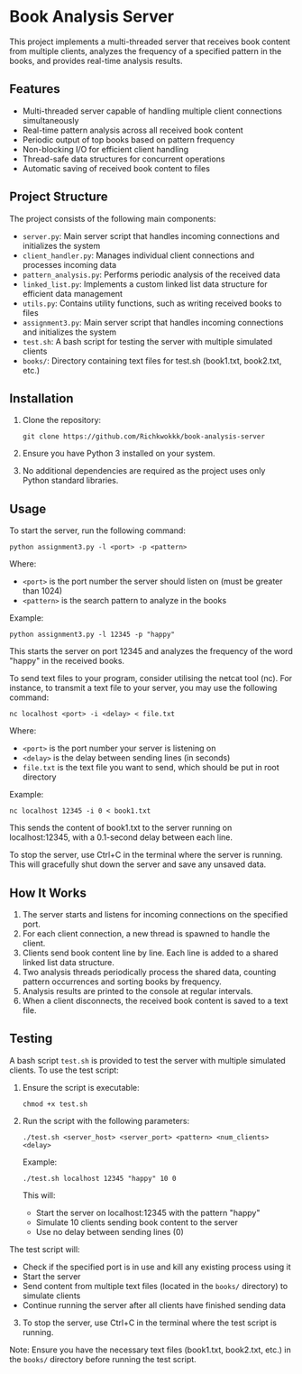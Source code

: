 # Book Analysis Server

This project implements a multi-threaded server that receives book content from multiple clients, analyzes the frequency of a specified pattern in the books, and provides real-time analysis results.

## Features

- Multi-threaded server capable of handling multiple client connections simultaneously
- Real-time pattern analysis across all received book content
- Periodic output of top books based on pattern frequency
- Non-blocking I/O for efficient client handling
- Thread-safe data structures for concurrent operations
- Automatic saving of received book content to files

## Project Structure

The project consists of the following main components:

- `server.py`: Main server script that handles incoming connections and initializes the system
- `client_handler.py`: Manages individual client connections and processes incoming data
- `pattern_analysis.py`: Performs periodic analysis of the received data
- `linked_list.py`: Implements a custom linked list data structure for efficient data management
- `utils.py`: Contains utility functions, such as writing received books to files
- `assignment3.py`: Main server script that handles incoming connections and initializes the system
- `test.sh`: A bash script for testing the server with multiple simulated clients
- `books/`: Directory containing text files for test.sh (book1.txt, book2.txt, etc.)

## Installation

1. Clone the repository:
   ```
   git clone https://github.com/Richkwokkk/book-analysis-server
   ```

2. Ensure you have Python 3 installed on your system.

3. No additional dependencies are required as the project uses only Python standard libraries.

## Usage

To start the server, run the following command:

```
python assignment3.py -l <port> -p <pattern>
```
Where:
- `<port>` is the port number the server should listen on (must be greater than 1024)
- `<pattern>` is the search pattern to analyze in the books

Example:
```
python assignment3.py -l 12345 -p "happy"
```
This starts the server on port 12345 and analyzes the frequency of the word "happy" in the received books.

To send text files to your program, consider utilising the netcat tool (nc). For instance, to transmit a text file to your server, you may use the following command:

```
nc localhost <port> -i <delay> < file.txt
```
Where:
- `<port>` is the port number your server is listening on
- `<delay>` is the delay between sending lines (in seconds)
- `file.txt` is the text file you want to send, which should be put in root directory

Example:
```
nc localhost 12345 -i 0 < book1.txt
```
This sends the content of book1.txt to the server running on localhost:12345, with a 0.1-second delay between each line.

To stop the server, use Ctrl+C in the terminal where the server is running. This will gracefully shut down the server and save any unsaved data.

## How It Works

1. The server starts and listens for incoming connections on the specified port.
2. For each client connection, a new thread is spawned to handle the client.
3. Clients send book content line by line. Each line is added to a shared linked list data structure.
4. Two analysis threads periodically process the shared data, counting pattern occurrences and sorting books by frequency.
5. Analysis results are printed to the console at regular intervals.
6. When a client disconnects, the received book content is saved to a text file.

## Testing

A bash script `test.sh` is provided to test the server with multiple simulated clients. To use the test script:

1. Ensure the script is executable:
   ```
   chmod +x test.sh
   ```

2. Run the script with the following parameters:
   ```
   ./test.sh <server_host> <server_port> <pattern> <num_clients> <delay>
   ```

   Example:
   ```
   ./test.sh localhost 12345 "happy" 10 0
   ```

   This will:
   - Start the server on localhost:12345 with the pattern "happy"
   - Simulate 10 clients sending book content to the server
   - Use no delay between sending lines (0)

The test script will:
- Check if the specified port is in use and kill any existing process using it
- Start the server
- Send content from multiple text files (located in the `books/` directory) to simulate clients
- Continue running the server after all clients have finished sending data

3. To stop the server, use Ctrl+C in the terminal where the test script is running.

Note: Ensure you have the necessary text files (book1.txt, book2.txt, etc.) in the `books/` directory before running the test script.
